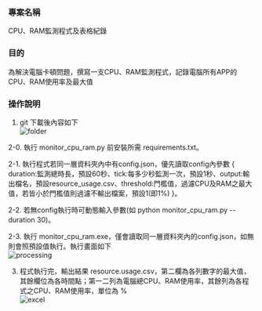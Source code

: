 ### 專案名稱

CPU、RAM監測程式及表格紀錄

### 目的

為解決電腦卡頓問題，撰寫一支CPU、RAM監測程式，記錄電腦所有APP的CPU、RAM使用率及最大值

### 操作說明

1. git 下載後內容如下<br>
 ![folder](https://github.com/marx1992620/resource_monitor/blob/main/folder.png)

2-0. 執行 monitor_cpu_ram.py 前安裝所需 requirements.txt。

2-1. 執行程式若同一層資料夾內中有config.json，優先讀取config內參數 { duration:監測總時長，預設60秒、tick:每多少秒監測一次，預設1秒、output:輸出檔名，預設resource_usage.csv、threshold:門檻值，過濾CPU及RAM之最大值，若皆小於門檻值則過濾不輸出檔案，預設1(即1%) }。

2-2. 若無config執行時可動態輸入參數(如 python monitor_cpu_ram.py -- duration 30)。

2-3. 執行 monitor_cpu_ram.exe，僅會讀取同一層資料夾內的config.json，如無則會照預設值執行。執行畫面如下<br>
 ![processing](https://github.com/marx1992620/resource_monitor/blob/main/processing.png)

3. 程式執行完，輸出結果 resource.usage.csv，第二欄為各列數字的最大值，其餘欄位為各時間點；第一二列為電腦總CPU、RAM使用率，其餘列為各程式之CPU、RAM使用率，單位為 % <br>
 ![excel](https://github.com/marx1992620/resource_monitor/blob/main/output_file.png)
<br>